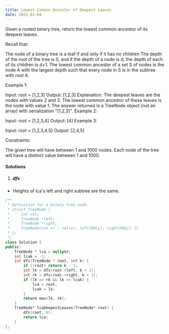 ```yaml
---
title: Lowest Common Ancestor of Deepest Leaves
date: 2021-01-04
---
```

Given a rooted binary tree, return the lowest common ancestor of its deepest leaves.

Recall that:

The node of a binary tree is a leaf if and only if it has no children
The depth of the root of the tree is 0, and if the depth of a node is d, the depth of each of its children is d+1.
The lowest common ancestor of a set S of nodes is the node A with the largest depth such that every node in S is in the subtree with root A.
 

Example 1:

Input: root = [1,2,3]
Output: [1,2,3]
Explanation: 
The deepest leaves are the nodes with values 2 and 3.
The lowest common ancestor of these leaves is the node with value 1.
The answer returned is a TreeNode object (not an array) with serialization "[1,2,3]".
Example 2:

Input: root = [1,2,3,4]
Output: [4]
Example 3:

Input: root = [1,2,3,4,5]
Output: [2,4,5]
 

Constraints:

The given tree will have between 1 and 1000 nodes.
Each node of the tree will have a distinct value between 1 and 1000.

#### Solutions

1. ##### dfs

- Heights of lca's left and right subtree are the same.

```cpp
/**
 * Definition for a binary tree node.
 * struct TreeNode {
 *     int val;
 *     TreeNode *left;
 *     TreeNode *right;
 *     TreeNode(int x) : val(x), left(NULL), right(NULL) {}
 * };
 */
class Solution {
public:
    TreeNode * lca = nullptr;
    int lcak = -1;
    int dfs(TreeNode * root, int k) {
        if (!root) return k - 1;
        int lk = dfs(root->left, k + 1);
        int rk = dfs(root->right, k + 1);
        if (lk == rk && lk >= lcak) {
            lca = root;
            lcak = lk;
        }
        return max(lk, rk);
    }
    TreeNode* lcaDeepestLeaves(TreeNode* root) {
        dfs(root, 0);
        return lca;
    }
};
```